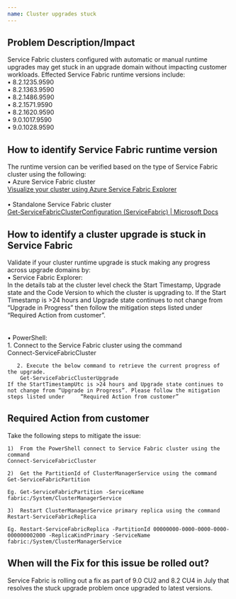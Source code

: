 ```yaml
---
name: Cluster upgrades stuck
---
```


## Problem Description/Impact

 Service Fabric clusters configured with automatic or manual runtime upgrades may get stuck in an upgrade domain without impacting customer workloads. Effected Service Fabric runtime versions include:<br>
	•	8.2.1235.9590 <br>
	•	8.2.1363.9590 <br>
	•	8.2.1486.9590 <br>
	•	8.2.1571.9590 <br>
	•	8.2.1620.9590 <br>
	•	9.0.1017.9590 <br>
	•	9.0.1028.9590 <br>

## How to identify Service Fabric runtime version<br>
 The runtime version can be verified based on the type of Service Fabric cluster using the following:<br>
	• Azure Service Fabric cluster	  
	  [Visualize your cluster using Azure Service Fabric Explorer](https://docs.microsoft.com/en-us/azure/service-fabric/service-fabric-visualizing-your-cluster#connect-to-a-service-fabric-cluster)<br><br> 
	• Standalone Service Fabric cluster	  
	  [Get-ServiceFabricClusterConfiguration (ServiceFabric) | Microsoft Docs](https://docs.microsoft.com/en-us/powershell/module/servicefabric/get-servicefabricclusterupgrade?view=azureservicefabricps)	

## How to identify a cluster upgrade is stuck in Service Fabric
 Validate if your cluster runtime upgrade is stuck making any progress across upgrade domains by:<br>
	• Service Fabric Explorer:<br>
	In the details tab at the cluster level check the Start Timestamp, Upgrade state and the Code Version to which the cluster is upgrading to. If the Start Timestamp is >24 hours and Upgrade state continues to not change from “Upgrade in Progress” then follow the mitigation steps listed under “Required Action from customer”.<br>	<br>	
	• PowerShell:<br>
	   1. Connect to the Service Fabric cluster using the command<br>
	    Connect-ServiceFabricCluster
	    
	   2. Execute the below command to retrieve the current progress of the upgrade.
	    Get-ServiceFabricClusterUpgrade 
	If the StartTimestampUtc is >24 hours and Upgrade state continues to not change from “Upgrade in Progress”. Please follow the mitigation steps listed under     “Required Action from customer”


## Required Action from customer

 Take the following steps to mitigate the issue:

	1)	From the PowerShell connect to Service Fabric cluster using the command 
	Connect-ServiceFabricCluster

	2)	Get the PartitionId of ClusterManagerService using the command
	Get-ServiceFabricPartition

	Eg. Get-ServiceFabricPartition -ServiceName fabric:/System/ClusterManagerService

	3)	Restart ClusterManagerService primary replica using the command
	Restart-ServiceFabricReplica

	Eg. Restart-ServiceFabricReplica -PartitionId 00000000-0000-0000-0000-000000002000 -ReplicaKindPrimary -ServiceName fabric:/System/ClusterManagerService


## When will the Fix for this issue be rolled out?

 Service Fabric is rolling out a fix as part of 9.0 CU2 and 8.2 CU4 in July that resolves the stuck upgrade problem once upgraded to latest versions.
